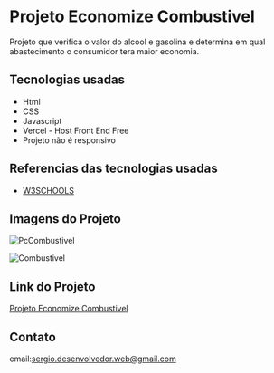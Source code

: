 # Projeto Economize Combustivel

Projeto que verifica o valor do alcool e gasolina e determina em qual
abastecimento o consumidor tera maior economia.

## Tecnologias usadas

- Html 
- CSS
- Javascript
- Vercel - Host Front End Free 
- Projeto não é responsivo

## Referencias das tecnologias usadas

-  [W3SCHOOLS](https://www.w3schools.com/) 

## Imagens do Projeto

![PcCombustivel](https://user-images.githubusercontent.com/23404398/174069321-af61b320-19f3-41c9-9142-997814e43182.jpg)

![Combustivel](https://user-images.githubusercontent.com/23404398/174065494-cddbd267-4459-469f-b79e-595181e32c9f.jpg)

## Link do Projeto

[Projeto Economize Combustivel](https://projeto-economize-combustivel.vercel.app/)

## Contato

email:sergio.desenvolvedor.web@gmail.com

